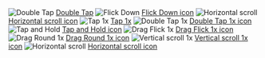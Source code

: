 <img src="https://media.iconsink.com/g_images/double-tap-4519.jpg" alt="Double Tap">
<a href="https://www.iconsink.com/icon/double-tap-4519">Double Tap</a>

<img src="https://media.iconsink.com/g_images/flick-down-4523.jpg" alt="Flick Down">
<a href="https://www.iconsink.com/icon/flick-down-4523">Flick Down icon</a>

<img src="https://media.iconsink.com/g_images/horizontal-scroll-4527.jpg" alt="Horizontal scroll">
<a href="https://www.iconsink.com/icon/horizontal-scroll-4527">Horizontal scroll icon</a>

<img src="https://media.iconsink.com/g_images/tap-1x-4530.jpg" alt="Tap 1x">
<a href="https://www.iconsink.com/icon/tap-1x-4530">Tap 1x</a>

<img src="https://media.iconsink.com/g_images/double-tap-1x-4531.jpg" alt="Double Tap 1x">
<a href="https://www.iconsink.com/icon/double-tap-1x-4531">Double Tap 1x icon</a>

<img src="https://media.iconsink.com/g_images/tap-and-hold-1x-4535.jpg" alt="Tap and Hold">
<a href="https://www.iconsink.com/icon/tap-and-hold-1x-4535">Tap and Hold icon</a>

<img src="https://media.iconsink.com/g_images/drag-flick-1x-4538.jpg" alt="Drag Flick 1x">
<a href="https://www.iconsink.com/icon/drag-flick-1x-4538">Drag Flick 1x icon</a>

<img src="https://media.iconsink.com/g_images/drag-round-1x-4542.jpg" alt="Drag Round 1x">
<a href="https://www.iconsink.com/icon/drag-round-1x-4542">Drag Round 1x icon</a>

<img src="https://media.iconsink.com/g_images/vertical-scroll-1x-4543.jpg" alt="Vertical scroll 1x">
<a href="https://www.iconsink.com/icon/vertical-scroll-1x-4543">Vertical scroll 1x icon</a>

<img src="https://media.iconsink.com/g_images/horizontal-scroll-1x-4547.jpg" alt="Horizontal scroll">
<a href="https://www.iconsink.com/icon/horizontal-scroll-1x-4547">Horizontal scroll icon</a>
